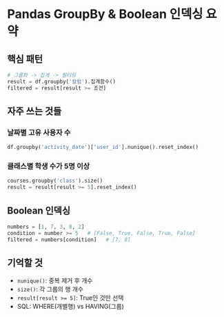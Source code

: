 # Pandas GroupBy & Boolean 인덱싱 요약

## 핵심 패턴
```python
# 그룹화 -> 집계 -> 필터링
result = df.groupby('칼럼').집계함수()
filtered = result[result >= 조건]
```

## 자주 쓰는 것들

### 날짜별 고유 사용자 수
```python
df.groupby('activity_date')['user_id'].nunique().reset_index()
```

### 클래스별 학생 수가 5명 이상
```python
courses.groupby('class').size()
result = result[result >= 5].reset_index()
```

## Boolean 인덱싱
```python
numbers = [1, 7, 3, 8, 2]
condition = number >= 5   # [False, True, False, True, False]
filtered = numbers[condition]   # [7, 8]
```

## 기억할 것
- `nunique()`: 중복 제거 후 개수
- `size()`: 각 그룹의 행 개수
- `result[result >= 5]`: True인 것만 선택
- SQL: WHERE(개별행) vs HAVING(그룹)